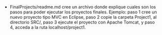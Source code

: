 - FinalProjects/readme.md cree un archivo donde explique cuales son los pasos para poder ejecutar los proyectos finales. Ejemplo: paso 1 cree un nuevo proyecto tipo MVC en Eclipse, paso 2 copie la carpeta Project1, al directorio SRC/, paso 3 ejecute el proyecto con Apache Tomcat, y paso 4, acceda a la ruta localhost/project1.
